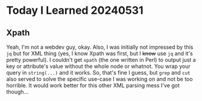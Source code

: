 # Today I Learned 20240531

## Xpath

Yeah, I'm not a webdev guy, okay.
Also, I was initially not impressed by this `jq` but for XML thing (yes, I know Xpath was first, but I ~~know~~ use `jq` and it's pretty powerful).
I couldn't get `xpath` (the one written in Perl) to output just a key or attribute's value without the whole node or whatnot.
You wrap your query in `string(...)` and it works.
So, that's fine I guess, but `grep` and `cut` also served to solve the specific use-case I was working on and not be too horrible.
It would work better for this other XML parsing mess I've got though...
